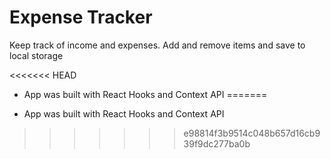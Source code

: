 # Expense Tracker

Keep track of income and expenses. Add and remove items and save to local storage

<<<<<<< HEAD
- App was built with React Hooks and Context API
=======
* App was built with React Hooks and Context API
>>>>>>> e98814f3b9514c048b657d16cb939f9dc277ba0b
